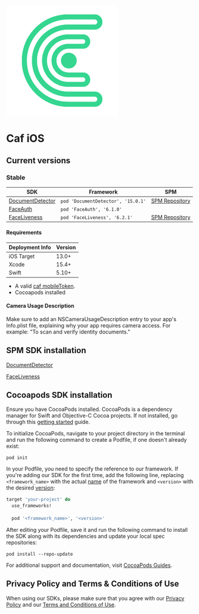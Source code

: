 ![Caf](https://github.com/combateafraude/iOS/raw/main/images/caf_icon.png)

# Caf iOS

## Current versions

### Stable

| SDK | Framework | SPM |
| ------- | ------------- | ------- |
| [DocumentDetector](https://docs.caf.io/sdks/ios/getting-started/document-detector/v9-or-above) | `pod 'DocumentDetector', '15.0.1'` | [SPM Repository](https://github.com/combateafraude/DocumentDetector) |
| [FaceAuth](https://docs.caf.io/sdks/ios/getting-started/faceauth) | `pod 'FaceAuth', '6.1.0'` |
| [FaceLiveness](https://docs.caf.io/sdks/ios/getting-started/faceliveness) | `pod 'FaceLiveness', '6.2.1'` | [SPM Repository](https://github.com/combateafraude/FaceLiveness) |

#### Requirements

| Deployment Info | Version |
| --------------- | ------- |
| iOS Target | 13.0+ |
| Xcode | 15.4+ |
| Swift | 5.10+ |

- A valid [caf mobileToken](https://docs.caf.io/sdks/access-token).
- Cocoapods installed

#### Camera Usage Description

Make sure to add an NSCameraUsageDescription entry to your app's Info.plist file, explaining why your app requires camera access. For example: "To scan and verify identity documents."

## SPM SDK installation

[DocumentDetector](https://github.com/combateafraude/DocumentDetector/blob/main/README.md)

[FaceLiveness](https://github.com/combateafraude/FaceLiveness/blob/main/README.md)

## Cocoapods SDK installation

Ensure you have CocoaPods installed. CocoaPods is a dependency manager for Swift and Objective-C Cocoa projects. If not installed, go through this [getting started](https://guides.cocoapods.org/using/getting-started.html) guide.

To initialize CocoaPods, navigate to your project directory in the terminal and run the following command to create a Podfile, if one doesn't already exist:

```console
pod init
```

In your Podfile, you need to specify the reference to our framework. If you're adding our SDK for the first time, add the following line, replacing `<framework_name>` with the actual [name](#stable) of the framework and `<version>` with the desired [version](#stable):

```ruby
target 'your-project' do
  use_frameworks!

  pod '<framework_name>', '<version>'
```

After editing your Podfile, save it and run the following command to install the SDK along with its dependencies and update your local spec repositories:

```console
pod install --repo-update
```

For additional support and documentation, visit [CocoaPods Guides](https://guides.cocoapods.org).

## Privacy Policy and Terms & Conditions of Use

When using our SDKs, please make sure that you agree with our [Privacy Policy](https://en.caf.io/politicas/politicas-de-privacidade) and our [Terms and Conditions of Use](https://en.caf.io/politicas/termos-e-condicoes-de-uso).
